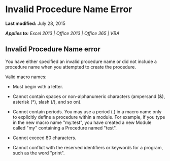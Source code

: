 
# Invalid Procedure Name Error


 **Last modified:** July 28, 2015

 _**Applies to:** Excel 2013 | Office 2013 | Office 365 | VBA_

## Invalid Procedure Name error

You have either specified an invalid procedure name or did not include a procedure name when you attempted to create the procedure.

Valid macro names:


- Must begin with a letter.
    
- Cannot contain spaces or non-alphanumeric characters (ampersand (&amp;), asterisk (*), slash (/), and so on).
    
- Cannot contain periods. You may use a period (.) in a macro name only to explicitly define a procedure within a module. For example, if you type in the new macro name "my.test", you have created a new Module called "my" containing a Procedure named "test".
    
- Cannot exceed 80 characters.
    
- Cannot conflict with the reserved identifiers or keywords for a program, such as the word "print".
    
